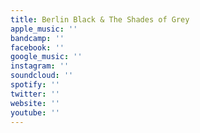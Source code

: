 ```yaml
---
title: Berlin Black & The Shades of Grey
apple_music: ''
bandcamp: ''
facebook: ''
google_music: ''
instagram: ''
soundcloud: ''
spotify: ''
twitter: ''
website: ''
youtube: ''
---
```


